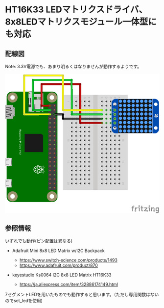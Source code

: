 # HT16K33 LEDマトリクスドライバ、8x8LEDマトリクスモジュール一体型にも対応

## 配線図

Note: 3.3V電源でも、あまり明るくはなりませんが動作するようです。

![配線図](./schematic.png "schematic")

## 参照情報

いずれでも動作(ピン配置は異なる)
* Adafruit Mini 8x8 LED Matrix w/I2C Backpack
  * https://www.switch-science.com/products/1493
  * https://www.adafruit.com/product/870

* keyestudio Ks0064 I2C 8x8 LED Matrix HT16K33
  * https://ja.aliexpress.com/item/32886174149.html

7セグメントLEDを用いたものでも動作すると思います。（ただし専用関数はないのでset_ledを使用)
